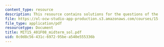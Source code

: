 ```yaml
---
content_type: resource
description: This resource contains solutions for the questions of the midterm exams.
file: https://ol-ocw-studio-app-production.s3.amazonaws.com/courses/15-401-finance-theory-i-fall-2008/0c0d8c56431c697295bea540e555336b_MIT15_401F08_midterm_sol.pdf
file_type: application/pdf
resourcetype: Document
title: MIT15_401F08_midterm_sol.pdf
uid: 0c0d8c56-431c-6972-95be-a540e555336b
---
```

